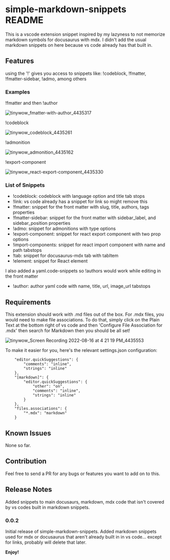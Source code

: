 # simple-markdown-snippets README

This is a vscode extension snippet inspired by my lazyness to not memorize markdown symbols for docusaurus with mdx.
I didn't add the usual markdown snippets on here because vs code already has that built in.

## Features

using the '!' gives you access to snippets like: !codeblock, !fmatter, !fmatter-sidebar, !admo, among others


### Examples
!fmatter and then !author

![tinywow_fmatter-with-author_4435317](https://user-images.githubusercontent.com/9417970/184831740-6c180455-72e2-4986-955c-1a9c5a83dd1e.gif)

!codeblock

![tinywow_codeblock_4435261](https://user-images.githubusercontent.com/9417970/184831874-3143b432-107c-4cec-b3e6-60969ed67a08.gif)

!admonition

![tinywow_admonition_4435162](https://user-images.githubusercontent.com/9417970/184831951-f9f67639-c31c-47c5-99a6-51b90447578d.gif)

!export-component

![tinywow_react-export-component_4435330](https://user-images.githubusercontent.com/9417970/184832206-c4e33074-f5fa-4856-91ae-48a39442fa48.gif)

### List of Snippets
- !codeblock: codeblock with language option and title tab stops
- !link: vs code already has a snippet for link so might remove this
- !fmatter: snippet for the front matter with slug, title, authors, tags properties
- !fmatter-sidebar: snippet for the front matter with sidebar_label, and sidebar_position properties
- !admo: snippet for admonitions with type options
- !export-component: snippet for react export component with two prop options
- !import-components: snippet for react import component with name and path tabstops
- !tab: snippet for docusaurus-mdx tab with tabItem
- !element: snippet for React element

I also added a yaml.code-snippets so !authors would work
while editing in the front matter
- !author: author yaml code with name, title, url, image_url tabstops

## Requirements

This extension should work with .md files out of the box. For .mdx files, you would need to make file associations. To do that, simply click on the Plain Text at the bottom right of vs code and then 'Configure File Association for .mdx' then search for Markdown then you should be all set!

![tinywow_Screen Recording 2022-08-16 at 4 21 19 PM_4435553](https://user-images.githubusercontent.com/9417970/184833315-abc5479f-7643-4850-9e37-cd9408dcc326.gif)

To make it easier for you, here's the relevant settings.json configuration:
```
    "editor.quickSuggestions": {
        "comments": "inline",
        "strings": "inline"
    },
    "[markdown]": {
        "editor.quickSuggestions": {
            "other": "on",
            "comments": "inline",
            "strings": "inline"
        }
    },
    "files.associations": {
        "*.mdx": "markdown"
    }
```

## Known Issues

None so far.

## Contribution

Feel free to send a PR for any bugs or features you want to add on to this.

## Release Notes

Added snippets to main docusaurs, markdown, mdx code that isn't covered by vs codes built in markdown snippets.

### 0.0.2

Initial release of simple-markdown-snippets.
Added markdown snippets used for mdx or docusaurus that aren't already built in in vs code... except for links, probably will delete that later.

**Enjoy!**
